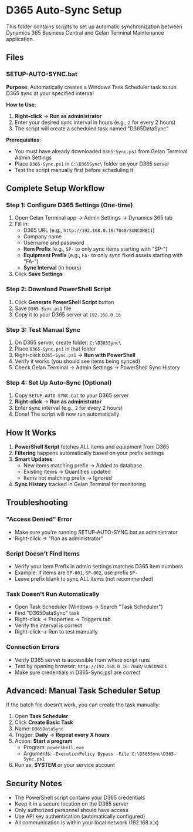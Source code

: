 # D365 Auto-Sync Setup

This folder contains scripts to set up automatic synchronization between Dynamics 365 Business Central and Gelan Terminal Maintenance application.

## Files

### SETUP-AUTO-SYNC.bat
**Purpose**: Automatically creates a Windows Task Scheduler task to run D365 sync at your specified interval

**How to Use**:
1. **Right-click** → **Run as administrator**
2. Enter your desired sync interval in hours (e.g., `2` for every 2 hours)
3. The script will create a scheduled task named "D365DataSync"

**Prerequisites**:
- You must have already downloaded `D365-Sync.ps1` from Gelan Terminal Admin Settings
- Place `D365-Sync.ps1` in `C:\D365Sync\` folder on your D365 server
- Test the script manually first before scheduling it

## Complete Setup Workflow

### Step 1: Configure D365 Settings (One-time)
1. Open Gelan Terminal app → Admin Settings → Dynamics 365 tab
2. Fill in:
   - D365 URL (e.g., `http://192.168.0.16:7048/SUNCONBC1`)
   - Company name
   - Username and password
   - **Item Prefix** (e.g., `SP-` to only sync items starting with "SP-")
   - **Equipment Prefix** (e.g., `FA-` to only sync fixed assets starting with "FA-")
   - **Sync Interval** (in hours)
3. Click **Save Settings**

### Step 2: Download PowerShell Script
1. Click **Generate PowerShell Script** button
2. Save `D365-Sync.ps1` file
3. Copy it to your D365 server at `192.168.0.16`

### Step 3: Test Manual Sync
1. On D365 server, create folder: `C:\D365Sync\`
2. Place `D365-Sync.ps1` in that folder
3. Right-click `D365-Sync.ps1` → **Run with PowerShell**
4. Verify it works (you should see items being synced)
5. Check Gelan Terminal → Admin Settings → PowerShell Sync History

### Step 4: Set Up Auto-Sync (Optional)
1. Copy `SETUP-AUTO-SYNC.bat` to your D365 server
2. **Right-click** → **Run as administrator**
3. Enter sync interval (e.g., `2` for every 2 hours)
4. Done! The script will now run automatically

## How It Works

1. **PowerShell Script** fetches ALL items and equipment from D365
2. **Filtering** happens automatically based on your prefix settings
3. **Smart Updates**:
   - New items matching prefix → Added to database
   - Existing items → Quantities updated
   - Items not matching prefix → Ignored
4. **Sync History** tracked in Gelan Terminal for monitoring

## Troubleshooting

### "Access Denied" Error
- Make sure you're running SETUP-AUTO-SYNC.bat as administrator
- Right-click → "Run as administrator"

### Script Doesn't Find Items
- Verify your Item Prefix in admin settings matches D365 item numbers
- Example: If items are `SP-001`, `SP-002`, use prefix `SP-`
- Leave prefix blank to sync ALL items (not recommended)

### Task Doesn't Run Automatically
- Open Task Scheduler (Windows → Search "Task Scheduler")
- Find "D365DataSync" task
- Right-click → Properties → Triggers tab
- Verify the interval is correct
- Right-click → Run to test manually

### Connection Errors
- Verify D365 server is accessible from where script runs
- Test by opening browser: `http://192.168.0.16:7048/SUNCONBC1`
- Make sure credentials in D365-Sync.ps1 are correct

## Advanced: Manual Task Scheduler Setup

If the batch file doesn't work, you can create the task manually:

1. Open **Task Scheduler**
2. Click **Create Basic Task**
3. Name: `D365DataSync`
4. Trigger: **Daily** → **Repeat every X hours**
5. Action: **Start a program**
   - Program: `powershell.exe`
   - Arguments: `-ExecutionPolicy Bypass -File C:\D365Sync\D365-Sync.ps1`
6. Run as: **SYSTEM** or your service account

## Security Notes

- The PowerShell script contains your D365 credentials
- Keep it in a secure location on the D365 server
- Only authorized personnel should have access
- Use API key authentication (automatically configured)
- All communication is within your local network (192.168.x.x)
